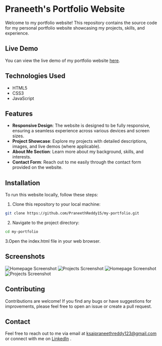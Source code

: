 # Praneeth's Portfolio Website

Welcome to my portfolio website! This repository contains the source code for my personal portfolio website showcasing my projects, skills, and experience.

## Live Demo

You can view the live demo of my portfolio website [here](https://www.yourportfoliowebsite.com).

## Technologies Used

- HTML5
- CSS3
- JavaScript

## Features

- **Responsive Design**: The website is designed to be fully responsive, ensuring a seamless experience across various devices and screen sizes.
- **Project Showcase**: Explore my projects with detailed descriptions, images, and live demos (where applicable).
- **About Me Section**: Learn more about my background, skills, and interests.
- **Contact Form**: Reach out to me easily through the contact form provided on the website.

## Installation

To run this website locally, follow these steps:

1. Clone this repository to your local machine:

```bash
git clone https://github.com/PraneethReddy15/my-portfolio.git
```
2. Navigate to the project directory:
```bash
cd my-portfolio
```
3.Open the index.html file in your web browser.

## Screenshots
![Homepage Screenshot](screenshots/homepage.png)
![Projects Screenshot](screenshots/projects.png)
![Homepage Screenshot](screenshots/homepage.png)
![Projects Screenshot](screenshots/projects.png)

## Contributing
Contributions are welcome! If you find any bugs or have suggestions for improvements, please feel free to open an issue or create a pull request.

<!--## License
This project is licensed under the MIT License - see the LICENSE file for details. -->

## Contact
Feel free to reach out to me via email at ksaipraneethreddy123@gmail.com or connect with me on [LinkedIn](https://www.linkedin.com/in/k-sai-praneeth-reddy/)
.
